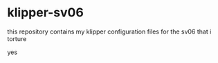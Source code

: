 # klipper-sv06
this repository contains my klipper configuration files for the sv06 that i torture

yes
